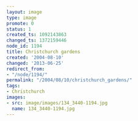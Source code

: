 ```yaml
---
layout: image
type: image
promote: 0
status: 1
created_ts: 1092143863
changed_ts: 1372159446
node_id: 1194
title: Christchurch gardens
created: '2004-08-10'
changed: '2013-06-25'
redirect_from:
- "/node/1194/"
permalink: "/2004/08/10/christchurch_gardens/"
tags:
- Christchurch
images:
- src: image/images/134_3440-1194.jpg
  name: 134_3440-1194.jpg
---
```


